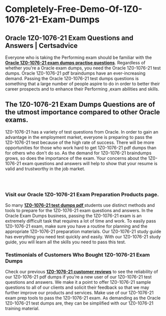 # Completely-Free-Demo-Of-1Z0-1076-21-Exam-Dumps
<h2><strong>Oracle 1Z0-1076-21 Exam Questions and Answers | Certsadvice</strong></h2> <p>Everyone who is taking the Performing exam should be familiar with the <a href="http://www.certsadvice.com/oracle/1z0-1076-21-practice-questions"><strong>Oracle 1Z0-1076-21 exam dumps practise questions</strong></a>. Regardless of whether you&#39;re a Oracle exam dumps, you need the Oracle 1Z0-1076-21 test dumps. Oracle 1Z0-1076-21 pdf braindumps have an ever-increasing demand. Passing the Oracle 1Z0-1076-21 test dumps questions is something that a large number of people aspire to do in order to better their career prospects and to enhance their Performing ,exam abilities and skills.</p> <h2><strong>The 1Z0-1076-21 Exam Dumps Questions are of the utmost importance compared to other Oracle exams.</strong></h2> <p>1Z0-1076-21 has a variety of test questions from Oracle. In order to gain an advantage in the employment market, everyone is preparing to pass the 1Z0-1076-21 test because of the high rate of success. There will be more opportunities for those who work hard to get 1Z0-1076-21 pdf dumps than for others who don&#39;t do so. As the demand for 1Z0-1076-21 braindumps grows, so does the importance of the exam. Your concerns about the 1Z0-1076-21 exam questions and answers will help to show that your resume is valid and trustworthy in the job market.</p> <p><a href="http://www.certsadvice.com/oracle/1z0-1076-21-practice-questions" style="display: block; padding: 1em 0; text-align: center; "><img alt="" src="https://1.bp.blogspot.com/-RUOr8Wn-CRk/YUYAxC8kcHI/AAAAAAAAAnw/F7BbdI3tw8QDj5z8iX0vQAioQzKiUxduwCLcBGAsYHQ/s0/unnamed.jpg" /></a></p> <h3><strong>Visit our Oracle 1Z0-1076-21 Exam Preparation Products page.</strong></h3> <p>So many <a href="http://www.certsadvice.com/oracle/1z0-1076-21-practice-questions"><strong>1Z0-1076-21 test dumps pdf </strong></a>students use distinct methods and tools to prepare for the 1Z0-1076-21 exam questions and answers. In the Oracle Exam Dumps business, passing the 1Z0-1076-21 exam is an extremely difficult task that requires a lot of time and work. To easily pass 1Z0-1076-21 exam, make sure you have a routine for planning and the appropriate 1Z0-1076-21 preparation materials. Our 1Z0-1076-21 study guide has everything you need test quickly and easily. With our 1Z0-1076-21 study guide, you will learn all the skills you need to pass this test.</p> <h3><strong>Testimonials of Customers Who Bought 1Z0-1076-21 Exam Dumps</strong></h3> <p>Check our previous <a href="http://www.certsadvice.com/oracle/1z0-1076-21-practice-questions"><strong>1Z0-1076-21 customer reviews</strong></a> to see the reliability of our 1Z0-1076-21 pdf dumps if you&#39;re a new user of our 1Z0-1076-21 test questions and answers. We make it a point to offer 1Z0-1076-21 sample questions to all of our clients and solicit their feedback so that we may further improve our products and services. Make use of our 1Z0-1076-21 exam prep tools to pass the 1Z0-1076-21 exam. As demanding as the Oracle 1Z0-1076-21 test dumps are, they can be simplified with our 1Z0-1076-21 training material.</p>
